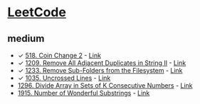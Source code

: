 # [LeetCode](https://leetcode.com/)
## medium
- &check; [518. Coin Change 2](./src/leetCode/0518.js) - [Link](https://leetcode.com/problems/coin-change-2/)
- &check; [1209. Remove All Adjacent Duplicates in String II](./src/leetCode/1209.js) - [Link](https://leetcode.com/problems/remove-all-adjacent-duplicates-in-string-ii/)
- &check; [1233. Remove Sub-Folders from the Filesystem](./src/leetCode/1233.js) - [Link](https://leetcode.com/problems/remove-sub-folders-from-the-filesystem/)
- &check; [1035. Uncrossed Lines](./src/leetCode/1035.js) - [Link](https://leetcode.com/problems/uncrossed-lines/)
- [1296. Divide Array in Sets of K Consecutive Numbers](./src/leetCode/1296.js) - [Link](https://leetcode.com/problems/divide-array-in-sets-of-k-consecutive-numbers/)
- [1915. Number of Wonderful Substrings](./src/leetCode/1915.js) - [Link](https://leetcode.com/problems/number-of-wonderful-substrings/)
